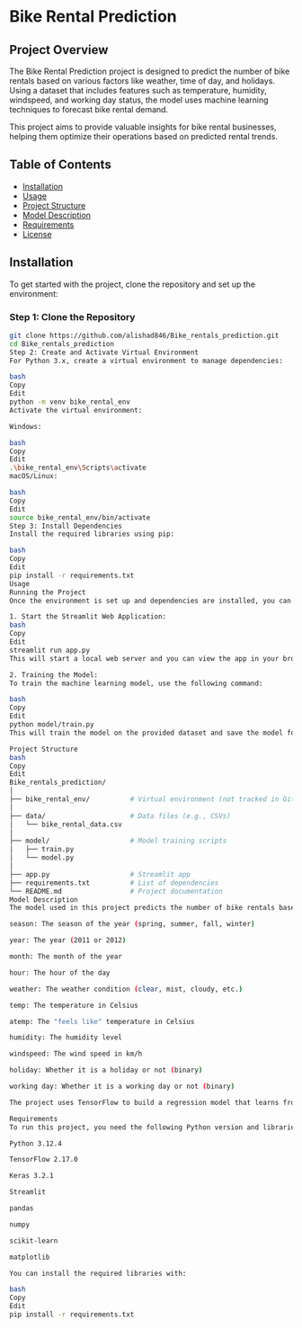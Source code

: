 # Bike Rental Prediction

## Project Overview

The Bike Rental Prediction project is designed to predict the number of bike rentals based on various factors like weather, time of day, and holidays. Using a dataset that includes features such as temperature, humidity, windspeed, and working day status, the model uses machine learning techniques to forecast bike rental demand.

This project aims to provide valuable insights for bike rental businesses, helping them optimize their operations based on predicted rental trends.

## Table of Contents

- [Installation](#installation)
- [Usage](#usage)
- [Project Structure](#project-structure)
- [Model Description](#model-description)
- [Requirements](#requirements)
- [License](#license)

## Installation

To get started with the project, clone the repository and set up the environment:

### Step 1: Clone the Repository
```bash
git clone https://github.com/alishad846/Bike_rentals_prediction.git
cd Bike_rentals_prediction
Step 2: Create and Activate Virtual Environment
For Python 3.x, create a virtual environment to manage dependencies:

bash
Copy
Edit
python -m venv bike_rental_env
Activate the virtual environment:

Windows:

bash
Copy
Edit
.\bike_rental_env\Scripts\activate
macOS/Linux:

bash
Copy
Edit
source bike_rental_env/bin/activate
Step 3: Install Dependencies
Install the required libraries using pip:

bash
Copy
Edit
pip install -r requirements.txt
Usage
Running the Project
Once the environment is set up and dependencies are installed, you can start the project. The following commands can be used to run the Streamlit app or train the model.

1. Start the Streamlit Web Application:
bash
Copy
Edit
streamlit run app.py
This will start a local web server and you can view the app in your browser by going to http://localhost:8501.

2. Training the Model:
To train the machine learning model, use the following command:

bash
Copy
Edit
python model/train.py
This will train the model on the provided dataset and save the model for later use.

Project Structure
bash
Copy
Edit
Bike_rentals_prediction/
│
├── bike_rental_env/          # Virtual environment (not tracked in Git)
│
├── data/                     # Data files (e.g., CSVs)
│   └── bike_rental_data.csv
│
├── model/                    # Model training scripts
│   ├── train.py
│   └── model.py
│
├── app.py                    # Streamlit app
├── requirements.txt          # List of dependencies
└── README.md                 # Project documentation
Model Description
The model used in this project predicts the number of bike rentals based on the following features:

season: The season of the year (spring, summer, fall, winter)

year: The year (2011 or 2012)

month: The month of the year

hour: The hour of the day

weather: The weather condition (clear, mist, cloudy, etc.)

temp: The temperature in Celsius

atemp: The "feels like" temperature in Celsius

humidity: The humidity level

windspeed: The wind speed in km/h

holiday: Whether it is a holiday or not (binary)

working day: Whether it is a working day or not (binary)

The project uses TensorFlow to build a regression model that learns from historical data and predicts future bike rental demand.

Requirements
To run this project, you need the following Python version and libraries:

Python 3.12.4

TensorFlow 2.17.0

Keras 3.2.1

Streamlit

pandas

numpy

scikit-learn

matplotlib

You can install the required libraries with:

bash
Copy
Edit
pip install -r requirements.txt
